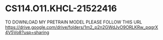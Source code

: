 # CS114.O11.KHCL-21522416
TO DOWNLOAD MY PRETRAIN MODEL PLEASE FOLLOW THIS URL https://drive.google.com/drive/folders/1m2_p2n2GWdJvO9ORLKRw_pqgrX4V5Vo8?usp=sharing
